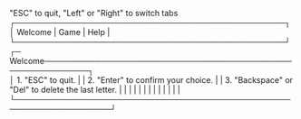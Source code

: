 "ESC" to quit, "Left" or "Right" to switch tabs
┌────────────────────────────────────────────────┐ 
│            Welcome | Game | Help               | 
└────────────────────────────────────────────────┘
┌─ Welcome──────────────────────────────────────────────────────────┐   
│ 1. "ESC" to quit.                                                 |
| 2. "Enter" to confirm your choice.                                |
| 3. "Backspace" or "Del" to delete the last letter.                |
|                                                                   |
|                                                                   |
|                                                                   |
|                                                                   |
|                                                                   |
|                                                                   |
└───────────────────────────────────────────────────────────────────┘